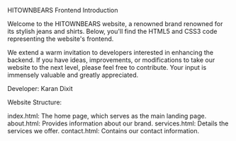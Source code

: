 
HITOWNBEARS Frontend Introduction

Welcome to the HITOWNBEARS website, a renowned brand renowned for its stylish jeans and shirts. Below, you'll find the HTML5 and CSS3 code representing the website's frontend.

We extend a warm invitation to developers interested in enhancing the backend. If you have ideas, improvements, or modifications to take our website to the next level, please feel free to contribute. Your input is immensely valuable and greatly appreciated.

Developer: Karan Dixit

Website Structure:

index.html: The home page, which serves as the main landing page.
about.html: Provides information about our brand.
services.html: Details the services we offer.
contact.html: Contains our contact information.
